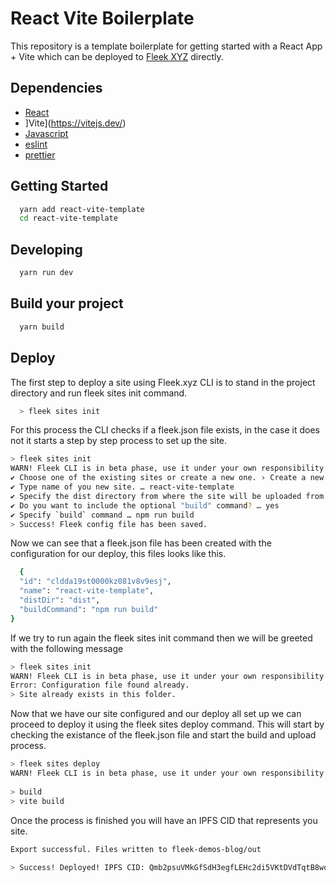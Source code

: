 
# React Vite Boilerplate

This repository is a template boilerplate for getting started with a React App + Vite which can be deployed to [Fleek XYZ](https://fleek.xyz/) directly.

## Dependencies

- [React](https://reactjs.org/)
- ]Vite](https://vitejs.dev/)
- [Javascript](https://www.javascript.com/)
- [eslint](https://www.npmjs.com/package/eslint)
- [prettier](https://prettier.io/)

## Getting Started

```bash
  yarn add react-vite-template
  cd react-vite-template
```

 ## Developing   
```bash
  yarn run dev
```

## Build your project
```bash
  yarn build
```

## Deploy

The first step to deploy a site using Fleek.xyz CLI is to stand in the project directory and run fleek sites init command.

```bash
  > fleek sites init
```

For this process the CLI checks if a fleek.json file exists, in the case it does not it starts a step by step process to set up the site.

```bash
> fleek sites init
WARN! Fleek CLI is in beta phase, use it under your own responsibility
✔ Choose one of the existing sites or create a new one. › Create a new site
✔ Type name of you new site. … react-vite-template
✔ Specify the dist directory from where the site will be uploaded from … dist
✔ Do you want to include the optional "build" command? … yes
✔ Specify `build` command … npm run build
> Success! Fleek config file has been saved.
```

Now we can see that a fleek.json file has been created with the configuration for our deploy, this files looks like this.

```bash
  {
  "id": "cldda19st0000kz081v8v9esj",
  "name": "react-vite-template",
  "distDir": "dist",
  "buildCommand": "npm run build"
}
```

If we try to run again the fleek sites init command then we will be greeted with the following message

```bash
> fleek sites init
WARN! Fleek CLI is in beta phase, use it under your own responsibility
Error: Configuration file found already.
> Site already exists in this folder.
```

Now that we have our site configured and our deploy all set up we can proceed to deploy it using the fleek sites deploy command. This will start by checking the existance of the fleek.json file and start the build and upload process.

```bash
> fleek sites deploy
WARN! Fleek CLI is in beta phase, use it under your own responsibility
 
> build
> vite build
```

Once the process is finished you will have an IPFS CID that represents you site.

```bash
Export successful. Files written to fleek-demos-blog/out
 
> Success! Deployed! IPFS CID: Qmb2psuVMkGfSdH3egfLEHc2di5VKtDVdTqtB8wqFNbK2h
```


